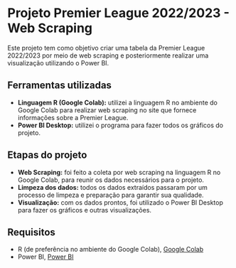 # Projeto Premier League 2022/2023 - Web Scraping


Este projeto tem como objetivo criar uma tabela da Premier League 2022/2023 por meio de web scraping e posteriormente realizar uma visualização utilizando o Power BI.

## Ferramentas utilizadas
- **Linguagem R (Google Colab):** utilizei a linguagem R no ambiente do Google Colab para realizar web scraping no site que fornece informações sobre a Premier League.
- **Power BI Desktop:** utilizei o programa para fazer todos os gráficos do projeto.



## Etapas do projeto
- **Web Scraping:** foi feito a coleta por web scraping na linguagem R no Google Colab, para reunir os dados necessários para o projeto.
- **Limpeza dos dados:** todos os dados extraídos passaram por um processo de limpeza e preparação para garantir sua qualidade.
- **Visualização:** com os dados prontos, foi utilizado o Power BI Desktop para fazer os gráficos e outras visualizações.



## Requisitos
- R (de preferência no ambiente do Google Colab), [Google Colab](https://colab.research.google.com/notebooks/intro.ipynb)
- Power BI, [Power BI](https://powerbi.microsoft.com/)
